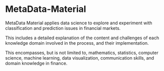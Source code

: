 # MetaData-Material

MetaData Material applies data science to explore and experiment with 
classification and prediction issues in financial markets. 

This includes a detailed explanation of the content and challenges of 
each knowledge domain involved in the process, and their implementation. 

This encompasses, but is not limited to, mathematics, statistics, 
computer science, machine learning, data visualization, communication skills, 
and domain knowledge in finance.
